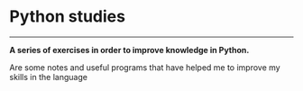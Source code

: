# Python studies
-----------
**A series of exercises in order to improve knowledge in Python.**

Are some notes and useful programs that have helped me to improve my skills in the language